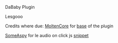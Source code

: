 DaBaby Plugin


Lesgooo



Credits where due:
[MoltenCore](https://github.com/MoltenCoreDev) for [base](https://github.com/MoltenCoreDev/amogus) of the plugin


[SomeAspy](https://github.com/SomeAspy) for le audio on click js [snippet](https://discord.com/channels/538759280057122817/755005784999329883/791508414643568661)
